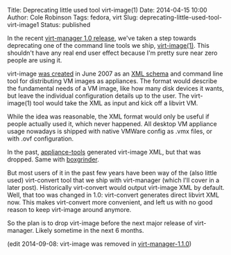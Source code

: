 Title: Deprecating little used tool virt-image(1)
Date: 2014-04-15 10:00
Author: Cole Robinson
Tags: fedora, virt
Slug: deprecating-little-used-tool-virt-image1
Status: published

In the recent [virt-manager 1.0 release](http://blog.wikichoon.com/2014/02/virt-manager-100-released.html), we've taken a step towards deprecating one of the command line tools we ship, [virt-image(1)](http://linux.die.net/man/1/virt-image). This shouldn't have any real end user effect because I'm pretty sure near zero people are using it.

virt-image [was created](https://www.redhat.com/archives/et-mgmt-tools/2007-June/msg00076.html) in June 2007 as an [XML schema](http://linux.die.net/man/5/virt-image) and command line tool for distributing VM images as appliances. The format would describe the fundamental needs of a VM image, like how many disk devices it wants, but leave the individual configuration details up to the user. The virt-image(1) tool would take the XML as input and kick off a libvirt VM.

While the idea was reasonable, the XML format would only be useful if people actually used it, which never happened. All desktop VM appliance usage nowadays is shipped with native VMWare config as .vmx files, or with .ovf configuration.

In the past, [appliance-tools](https://git.fedorahosted.org/cgit/appliance-tools.git/) generated virt-image XML, but that was dropped. Same with [boxgrinder](http://boxgrinder.org/).

But most users of it in the past few years have been way of the (also little used) virt-convert tool that we ship with virt-manager (which I'll cover in a later post). Historically virt-convert would output virt-image XML by default. Well, that too was changed in 1.0: virt-convert generates direct libvirt XML now. This makes virt-convert more convenient, and left us with no good reason to keep virt-image around anymore.

So the plan is to drop virt-image before the next major release of virt-manager. Likely sometime in the next 6 months.

(edit 2014-09-08: virt-image was removed in [virt-manager-1.1.0](http://blog.wikichoon.com/2014/09/virt-manager-110-released.html))
